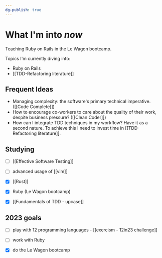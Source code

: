 ```yaml
---
dg-publish: true
---
```

# What I'm into *now*

Teaching Ruby on Rails in the Le Wagon bootcamp.

Topics I'm currently diving into:

- Ruby on Rails
- [[TDD-Refactoring literature]]


## Frequent Ideas

- Managing complexity: the software's primary technical imperative. ([[Code Complete]])
- How to encourage co-workers to care about the quality of their work, despite business pressure? ([[Clean Coder]])
- How can I integrate TDD techniques in my workflow? Have it as a second nature. To achieve this I need to invest time in [[TDD-Refactoring literature]].


## Studying

- [ ] [[Effective Software Testing]]
- [ ] advanced usage of [[vim]]
- [x] [[Rust]]
- [x] Ruby (Le Wagon bootcamp)
- [x] [[Fundamentals of TDD - upcase]]


## 2023 goals

- [ ] play with 12 programming languages - [[exercism - 12in23 challenge]]
- [ ] work with Ruby
- [x] do the Le Wagon bootcamp

